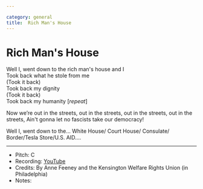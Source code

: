```yaml
---

category: general
title:  Rich Man's House
---
```


# Rich Man's House

Well I, went down to the rich man's house and I  
Took back what he stole from me  
(Took it back)  
Took back my dignity  
(Took it back)  
Took back my humanity [_repeat_]
  
Now we’re out in the streets,
out in the streets,
out in the streets,
out in the streets,
Ain't gonna let no fascists take our democracy!  
  
Well I, went down to the… White House/ Court House/ Consulate/ Border/Tesla Store/U.S. AID….     


---
* Pitch: C
* Recording: [YouTube](https://www.youtube.com/watch?v=GDU9Qj5De8o)
* Credits: By Anne Feeney and the Kensington Welfare Rights Union (in Philadelphia)
* Notes: 
